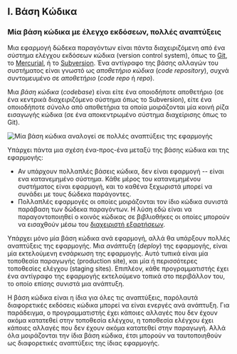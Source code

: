 ## I. Βάση Κώδικα

### Μία βάση κώδικα με έλεγχο εκδόσεων, πολλές αναπτύξεις

Μια εφαρμογή δώδεκα παραγόντων είναι πάντα διαχειριζόμενη από ένα σύστημα ελέγχου εκδόσεων κώδικα (version control system), όπως το [Git](http://git-scm.com/), το [Mercurial](https://www.mercurial-scm.org/), ή το [Subversion](http://subversion.apache.org/).  Ένα αντίγραφο της βάσης αλλαγών του συστήματος είναι γνωστό ως *αποθετήριο κώδικα* (*code repository*), συχνά συντομευμένο σε *αποθετήριο* (*code repo* ή *repo*).

Μια *βάση κώδικα* (*codebase*) είναι είτε ένα οποιοδήποτε αποθετήριο (σε ένα κεντρικά διαχειριζόμενο σύστημα όπως το Subversion), είτε ένα οποιοδήποτε σύνολο από αποθετήρια τα οποία μοιράζονται μία κοινή ρίζα εισαγωγής κώδικα (σε ένα αποκεντρωμένο σύστημα διαχείρισης όπως το Git).

![Μία βάση κώδικα αναλογεί σε πολλές αναπτύξεις της εφαρμογής](/images/codebase-deploys.png)

Υπάρχει πάντα μια σχέση ένα-προς-ένα μεταξύ της βάσης κώδικα και της εφαρμογής:

* Αν υπάρχουν πολλαπλές βάσεις κώδικα, δεν είναι εφαρμογή -- είναι ενα κατανεμημένο σύστημα. Κάθε μέρος του κατανεμημένου συστήματος είναι εφαρμογή, και το καθένα ξεχωριστά μπορεί να συνάδει με τους δώδεκα παράγοντες.
* Πολλαπλές εφαρμογές οι οποίες μοιράζονται τον ίδιο κώδικα συνιστά παράβαση των δώδεκα παραγόντων.  Η λύση εδώ είναι να παραγοντοποιηθεί ο κοινός κώδικας σε βιβλιοθήκες οι οποίες μπορούν να εισαχθούν μέσω του [διαχειριστή εξαρτήσεων](./dependencies).

Υπάρχει μόνο μία βάση κώδικα ανά εφαρμογή, αλλά θα υπάρξουν πολλές αναπτύξεις της εφαρμογής.  Μια *ανάπτυξη* (*deploy*) της εφαρμογής, είναι μία εκτελούμενη ενσάρκωση της εφαρμογής.  Αυτό τυπικά είναι μία τοποθεσία παραγωγής (production site), και μία ή περισσότερες τοποθεσίες ελέγχου (staging sites).  Επιπλέον, κάθε προγραμματιστής έχει ένα αντίγραφο της εφαρμογής εκτελούμενο τοπικά στο περιβάλλον του, το οποίο επίσης συνιστά μια ανάπτυξη.

Η βάση κώδικα είναι η ίδια για όλες τις αναπτύξεις, παρόλαυτά διαφορετικές εκδόσεις κώδικα μπορεί να είναι ενεργές ανά ανάπτυξη.  Για παράδειγμα, ο προγραμματιστής έχει κάποιες αλλαγές που δεν έχουν ακόμα κατατεθεί στην τοποθεσία ελέγχου, η τοποθεσία ελέγχου έχει κάποιες αλλαγές που δεν έχουν ακόμα κατατεθεί στην παραγωγή.  Αλλά όλα μοιράζονται την ίδια βάση κώδικα, έτσι μπορούν να ταυτοποιηθούν ως διαφορετικές αναπτύξεις της ίδιας εφαρμογής.

